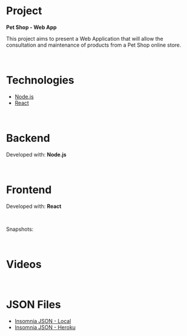 
<p align="center">
  <!--<img alt="Yoda" src=".github/yoda_icon.png">-->
</p>

# Project
<strong>Pet Shop - Web App</strong>

This project aims to present a Web Application that will allow the consultation and maintenance of products from a Pet Shop online store.

<br/>

# Technologies

- [Node.js](https://nodejs.org/en)
- [React](https://reactjs.org)

<br/>

# Backend
Developed with: <strong>Node.js</strong>

<br/>

# Frontend
Developed with: <strong>React</strong>

<br/>

Snapshots:

<p align="center">
  <!--
  <img alt="Snapshot1" src=".github/snapshot1.png">
  <img alt="Snapshot2" src=".github/snapshot2.png">
  <img alt="Snapshot3" src=".github/snapshot3.png">
  -->
</p>

<br/>

# Videos
<!--
- [Medidor de Consumo - Web App Demo](https://youtu.be/ysfJrAA-LAE)
- [Fluxograma do Projeto](https://youtu.be/lR0X3cR9dAk)
- [Backend (Node.js) - Parte 1](https://youtu.be/yT_jV0aznuc)
- [Backend (Node.js) - Parte 2](https://youtu.be/7e_3LmQipsA)
- [Frontend (React)](https://youtu.be/nTU33jcWwQI)
-->

<br/>

# JSON Files

- [Insomnia JSON - Local](https://drive.google.com/file/d/1IwBZAnAgw3hlTXABCDlA7O93FX9OxpL-/view?usp=sharing)
- [Insomnia JSON - Heroku](https://drive.google.com/file/d/1p9UctJgnQWPRKQuuTm1kjKS5LXFwk7OA/view?usp=sharing)
